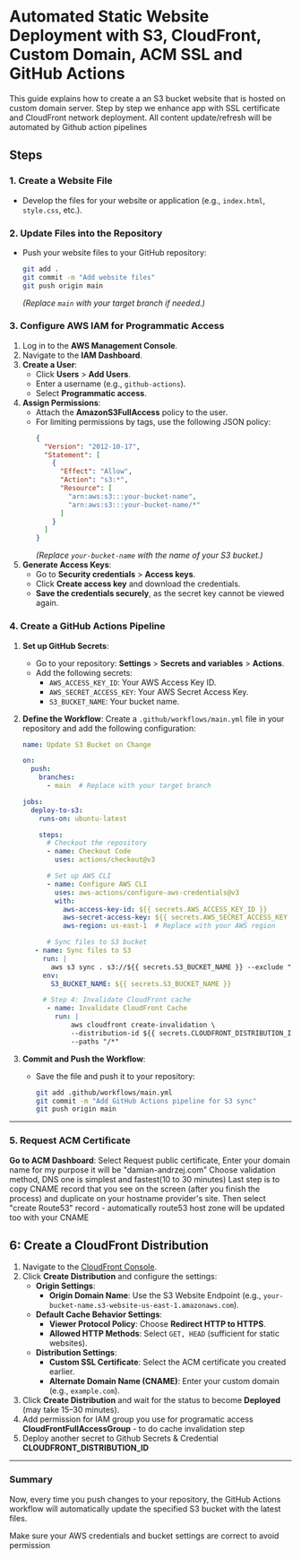 # Automated Static Website Deployment with S3, CloudFront, Custom Domain, ACM SSL and GitHub Actions

This guide explains how to create a an S3 bucket website that is hosted on custom domain server. Step by step we enhance app with SSL certificate and CloudFront network deployment.
All content update/refresh will be automated by Github action pipelines

## Steps

### 1. Create a Website File
- Develop the files for your website or application (e.g., `index.html`, `style.css`, etc.).

### 2. Update Files into the Repository
- Push your website files to your GitHub repository:
  ```bash
  git add .
  git commit -m "Add website files"
  git push origin main
  ```
  *(Replace `main` with your target branch if needed.)*

### 3. Configure AWS IAM for Programmatic Access
1. Log in to the **AWS Management Console**.
2. Navigate to the **IAM Dashboard**.
3. **Create a User**:
   - Click **Users** > **Add Users**.
   - Enter a username (e.g., `github-actions`).
   - Select **Programmatic access**.
4. **Assign Permissions**:
   - Attach the **AmazonS3FullAccess** policy to the user.
   - For limiting permissions by tags, use the following JSON policy:
     ```json
     {
       "Version": "2012-10-17",
       "Statement": [
         {
           "Effect": "Allow",
           "Action": "s3:*",
           "Resource": [
             "arn:aws:s3:::your-bucket-name",
             "arn:aws:s3:::your-bucket-name/*"
           ]
         }
       ]
     }
     ```
     *(Replace `your-bucket-name` with the name of your S3 bucket.)*
5. **Generate Access Keys**:
   - Go to **Security credentials** > **Access keys**.
   - Click **Create access key** and download the credentials.
   - **Save the credentials securely**, as the secret key cannot be viewed again.

### 4. Create a GitHub Actions Pipeline
1. **Set up GitHub Secrets**:
   - Go to your repository: **Settings** > **Secrets and variables** > **Actions**.
   - Add the following secrets:
     - `AWS_ACCESS_KEY_ID`: Your AWS Access Key ID.
     - `AWS_SECRET_ACCESS_KEY`: Your AWS Secret Access Key.
     - `S3_BUCKET_NAME`: Your bucket name.

2. **Define the Workflow**:
   Create a `.github/workflows/main.yml` file in your repository and add the following configuration:
   ```yaml
   name: Update S3 Bucket on Change

   on:
     push:
       branches:
         - main  # Replace with your target branch

   jobs:
     deploy-to-s3:
       runs-on: ubuntu-latest

       steps:
         # Checkout the repository
         - name: Checkout Code
           uses: actions/checkout@v3

         # Set up AWS CLI
         - name: Configure AWS CLI
           uses: aws-actions/configure-aws-credentials@v3
           with:
             aws-access-key-id: ${{ secrets.AWS_ACCESS_KEY_ID }}
             aws-secret-access-key: ${{ secrets.AWS_SECRET_ACCESS_KEY }}
             aws-region: us-east-1  # Replace with your AWS region

         # Sync files to S3 bucket
      - name: Sync files to S3
        run: |
          aws s3 sync . s3://${{ secrets.S3_BUCKET_NAME }} --exclude "*" --include "*.html" --include "*.css" --include "*.js"
        env:
          S3_BUCKET_NAME: ${{ secrets.S3_BUCKET_NAME }}

        # Step 4: Invalidate CloudFront cache
         - name: Invalidate CloudFront Cache
           run: |
               aws cloudfront create-invalidation \
               --distribution-id ${{ secrets.CLOUDFRONT_DISTRIBUTION_ID }} \
               --paths "/*"
   ```

3. **Commit and Push the Workflow**:
   - Save the file and push it to your repository:
     ```bash
     git add .github/workflows/main.yml
     git commit -m "Add GitHub Actions pipeline for S3 sync"
     git push origin main
     ```

---
### 5. Request ACM Certificate
 **Go to ACM Dashboard**:
  Select Request public certificate, Enter your domain name for my purpose it will be "damian-andrzej.com"
  Choose validation method, DNS one is simplest and fastest(10 to 30 minutes)
  Last step is to copy CNAME record that you see on the screen (after you finish the process) and duplicate on your hostname provider's site.
  Then select "create Route53" record - automatically route53 host zone will be updated too with your CNAME

## 6: Create a CloudFront Distribution

1. Navigate to the [CloudFront Console](https://console.aws.amazon.com/cloudfront/).
2. Click **Create Distribution** and configure the settings:
   - **Origin Settings**:
     - **Origin Domain Name**: Use the S3 Website Endpoint (e.g., `your-bucket-name.s3-website-us-east-1.amazonaws.com`).
   - **Default Cache Behavior Settings**:
     - **Viewer Protocol Policy**: Choose **Redirect HTTP to HTTPS**.
     - **Allowed HTTP Methods**: Select `GET, HEAD` (sufficient for static websites).
   - **Distribution Settings**:
     - **Custom SSL Certificate**: Select the ACM certificate you created earlier.
     - **Alternate Domain Name (CNAME)**: Enter your custom domain (e.g., `example.com`).
3. Click **Create Distribution** and wait for the status to become **Deployed** (may take 15–30 minutes).
4. Add permission for IAM group you use for programatic access
   **CloudFrontFullAccessGroup** - to do cache invalidation step
5. Deploy another secret to Github Secrets & Credential
   **CLOUDFRONT_DISTRIBUTION_ID**
   

---

### Summary
Now, every time you push changes to your repository, the GitHub Actions workflow will automatically update the specified S3 bucket with the latest files.

Make sure your AWS credentials and bucket settings are correct to avoid permission 
